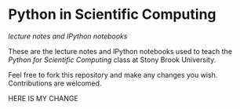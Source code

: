 # Python in Scientific Computing
*lecture notes and IPython notebooks*

These are the lecture notes and IPython notebooks used to teach the
*Python for Scientific Computing* class at Stony Brook University.

Feel free to fork this repository and make any changes you wish.
Contributions are welcomed.

HERE IS MY CHANGE


